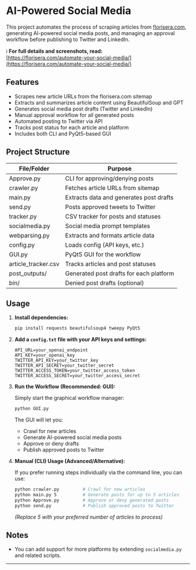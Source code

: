 # AI-Powered Social Media

This project automates the process of scraping articles from [florisera.com](https://florisera.com), generating AI-powered social media posts, and managing an approval workflow before publishing to Twitter and LinkedIn.

:information_source: **For full details and screenshots, read:**  
[https://florisera.com/automate-your-social-media/](https://florisera.com/automate-your-social-media/)


## Features

- Scrapes new article URLs from the florisera.com sitemap
- Extracts and summarizes article content using BeautifulSoup and GPT
- Generates social media post drafts (Twitter and LinkedIn)
- Manual approval workflow for all generated posts
- Automated posting to Twitter via API
- Tracks post status for each article and platform
- Includes both CLI and PyQt5-based GUI

## Project Structure

| File/Folder           | Purpose                                     |
|-----------------------|---------------------------------------------|
| Approve.py            | CLI for approving/denying posts             |
| crawler.py            | Fetches article URLs from sitemap           |
| main.py               | Extracts data and generates post drafts     |
| send.py               | Posts approved tweets to Twitter            |
| tracker.py            | CSV tracker for posts and statuses          |
| socialmedia.py        | Social media prompt templates               |
| webparsing.py         | Extracts and formats article data           |
| config.py             | Loads config (API keys, etc.)               |
| GUI.py                | PyQt5 GUI for the workflow                  |
| article_tracker.csv   | Tracks articles and post statuses           |
| post_outputs/         | Generated post drafts for each platform     |
| bin/                  | Denied post drafts (optional)               |


## Usage



1. **Install dependencies:**

    ```bash
    pip install requests beautifulsoup4 tweepy PyQt5
    ```

2. **Add a `config.txt` file with your API keys and settings:**

    ```
    API_URL=your_openai_endpoint
    API_KEY=your_openai_key
    TWITTER_API_KEY=your_twitter_key
    TWITTER_API_SECRET=your_twitter_secret
    TWITTER_ACCESS_TOKEN=your_twitter_access_token
    TWITTER_ACCESS_SECRET=your_twitter_access_secret
    ```

3. **Run the Workflow (Recommended: GUI):**

    Simply start the graphical workflow manager:

    ```bash
    python GUI.py
    ```

    The GUI will let you:
    - Crawl for new articles
    - Generate AI-powered social media posts
    - Approve or deny drafts
    - Publish approved posts to Twitter

4. **Manual (CLI) Usage (Advanced/Alternative):**

    If you prefer running steps individually via the command line, you can use:

    ```bash
    python crawler.py         # Crawl for new articles
    python main.py 5          # Generate posts for up to 5 articles
    python Approve.py         # Approve or deny generated posts
    python send.py            # Publish approved posts to Twitter
    ```

    *(Replace 5 with your preferred number of articles to process)*

## Notes

- You can add support for more platforms by extending `socialmedia.py` and related scripts.

---
